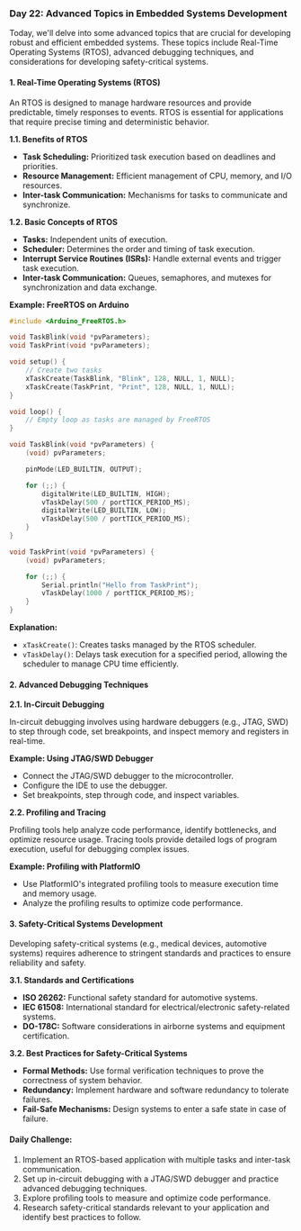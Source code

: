 

### Day 22: Advanced Topics in Embedded Systems Development

Today, we'll delve into some advanced topics that are crucial for developing robust and efficient embedded systems. These topics include Real-Time Operating Systems (RTOS), advanced debugging techniques, and considerations for developing safety-critical systems.

#### 1. Real-Time Operating Systems (RTOS)

An RTOS is designed to manage hardware resources and provide predictable, timely responses to events. RTOS is essential for applications that require precise timing and deterministic behavior.

**1.1. Benefits of RTOS**

- **Task Scheduling:** Prioritized task execution based on deadlines and priorities.
- **Resource Management:** Efficient management of CPU, memory, and I/O resources.
- **Inter-task Communication:** Mechanisms for tasks to communicate and synchronize.

**1.2. Basic Concepts of RTOS**

- **Tasks:** Independent units of execution.
- **Scheduler:** Determines the order and timing of task execution.
- **Interrupt Service Routines (ISRs):** Handle external events and trigger task execution.
- **Inter-task Communication:** Queues, semaphores, and mutexes for synchronization and data exchange.

**Example: FreeRTOS on Arduino**

```cpp
#include <Arduino_FreeRTOS.h>

void TaskBlink(void *pvParameters);
void TaskPrint(void *pvParameters);

void setup() {
    // Create two tasks
    xTaskCreate(TaskBlink, "Blink", 128, NULL, 1, NULL);
    xTaskCreate(TaskPrint, "Print", 128, NULL, 1, NULL);
}

void loop() {
    // Empty loop as tasks are managed by FreeRTOS
}

void TaskBlink(void *pvParameters) {
    (void) pvParameters;

    pinMode(LED_BUILTIN, OUTPUT);

    for (;;) {
        digitalWrite(LED_BUILTIN, HIGH);
        vTaskDelay(500 / portTICK_PERIOD_MS);
        digitalWrite(LED_BUILTIN, LOW);
        vTaskDelay(500 / portTICK_PERIOD_MS);
    }
}

void TaskPrint(void *pvParameters) {
    (void) pvParameters;

    for (;;) {
        Serial.println("Hello from TaskPrint");
        vTaskDelay(1000 / portTICK_PERIOD_MS);
    }
}
```

**Explanation:**
- `xTaskCreate()`: Creates tasks managed by the RTOS scheduler.
- `vTaskDelay()`: Delays task execution for a specified period, allowing the scheduler to manage CPU time efficiently.

#### 2. Advanced Debugging Techniques

**2.1. In-Circuit Debugging**

In-circuit debugging involves using hardware debuggers (e.g., JTAG, SWD) to step through code, set breakpoints, and inspect memory and registers in real-time.

**Example: Using JTAG/SWD Debugger**

- Connect the JTAG/SWD debugger to the microcontroller.
- Configure the IDE to use the debugger.
- Set breakpoints, step through code, and inspect variables.

**2.2. Profiling and Tracing**

Profiling tools help analyze code performance, identify bottlenecks, and optimize resource usage. Tracing tools provide detailed logs of program execution, useful for debugging complex issues.

**Example: Profiling with PlatformIO**

- Use PlatformIO's integrated profiling tools to measure execution time and memory usage.
- Analyze the profiling results to optimize code performance.

#### 3. Safety-Critical Systems Development

Developing safety-critical systems (e.g., medical devices, automotive systems) requires adherence to stringent standards and practices to ensure reliability and safety.

**3.1. Standards and Certifications**

- **ISO 26262:** Functional safety standard for automotive systems.
- **IEC 61508:** International standard for electrical/electronic safety-related systems.
- **DO-178C:** Software considerations in airborne systems and equipment certification.

**3.2. Best Practices for Safety-Critical Systems**

- **Formal Methods:** Use formal verification techniques to prove the correctness of system behavior.
- **Redundancy:** Implement hardware and software redundancy to tolerate failures.
- **Fail-Safe Mechanisms:** Design systems to enter a safe state in case of failure.

#### Daily Challenge:
1. Implement an RTOS-based application with multiple tasks and inter-task communication.
2. Set up in-circuit debugging with a JTAG/SWD debugger and practice advanced debugging techniques.
3. Explore profiling tools to measure and optimize code performance.
4. Research safety-critical standards relevant to your application and identify best practices to follow.

